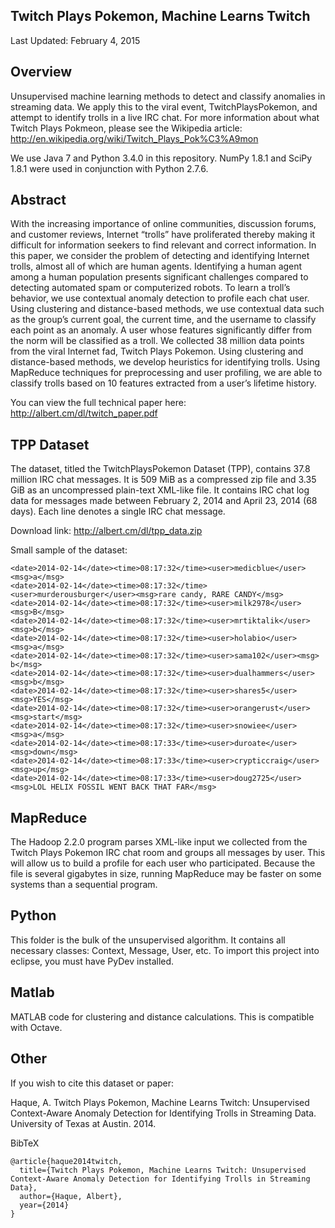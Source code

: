 Twitch Plays Pokemon, Machine Learns Twitch
--------
Last Updated: February 4, 2015

## Overview
Unsupervised machine learning methods to detect and classify anomalies in streaming data. We apply this to the viral event, TwitchPlaysPokemon, and attempt to identify trolls in a live IRC chat. For more information about what Twitch Plays Pokmeon, please see the Wikipedia article: http://en.wikipedia.org/wiki/Twitch_Plays_Pok%C3%A9mon

We use Java 7 and Python 3.4.0 in this repository. NumPy 1.8.1 and SciPy 1.8.1 were used in conjunction with Python 2.7.6.

## Abstract
With the increasing importance of online communities, discussion forums, and customer reviews, Internet “trolls” have proliferated thereby making it difficult for information seekers to find relevant and correct information. In this paper, we consider the problem of detecting and identifying Internet trolls, almost all of which are human agents. Identifying a human agent among a human population presents significant challenges compared to detecting automated spam or computerized robots. To learn a troll’s behavior, we use contextual anomaly detection to profile each chat user. Using clustering and distance-based methods, we use contextual data such as the group’s current goal, the current time, and the username to classify each point as an anomaly. A user whose features significantly differ from the norm will be classified as a troll. We collected 38 million data points from the viral Internet fad, Twitch Plays Pokemon. Using clustering and distance-based methods, we develop heuristics for identifying trolls. Using MapReduce techniques for preprocessing and user profiling, we are able to classify trolls based on 10 features extracted from a user’s lifetime history.

You can view the full technical paper here: http://albert.cm/dl/twitch_paper.pdf

## TPP Dataset 

The dataset, titled the TwitchPlaysPokemon Dataset (TPP), contains 37.8 million IRC chat messages. It is 509 MiB as a compressed zip file and 3.35 GiB as an uncompressed plain-text XML-like file. It contains IRC chat log data for messages made between February 2, 2014 and April 23, 2014 (68 days). Each line denotes a single IRC chat message.

Download link:
http://albert.cm/dl/tpp_data.zip

Small sample of the dataset:
```
<date>2014-02-14</date><time>08:17:32</time><user>medicblue</user><msg>a</msg>
<date>2014-02-14</date><time>08:17:32</time><user>murderousburger</user><msg>rare candy, RARE CANDY</msg>
<date>2014-02-14</date><time>08:17:32</time><user>milk2978</user><msg>B</msg>
<date>2014-02-14</date><time>08:17:32</time><user>mrtiktalik</user><msg>b</msg>
<date>2014-02-14</date><time>08:17:32</time><user>holabio</user><msg>a</msg>
<date>2014-02-14</date><time>08:17:32</time><user>sama102</user><msg> b</msg>
<date>2014-02-14</date><time>08:17:32</time><user>dualhammers</user><msg>b</msg>
<date>2014-02-14</date><time>08:17:32</time><user>shares5</user><msg>YES</msg>
<date>2014-02-14</date><time>08:17:32</time><user>orangerust</user><msg>start</msg>
<date>2014-02-14</date><time>08:17:32</time><user>snowiee</user><msg>a</msg>
<date>2014-02-14</date><time>08:17:33</time><user>duroate</user><msg>down</msg>
<date>2014-02-14</date><time>08:17:33</time><user>crypticcraig</user><msg>up</msg>
<date>2014-02-14</date><time>08:17:33</time><user>doug2725</user><msg>LOL HELIX FOSSIL WENT BACK THAT FAR</msg>
```

## MapReduce
The Hadoop 2.2.0 program parses XML-like input we collected from the Twitch Plays Pokemon IRC chat room and groups all messages by user. This will allow us to build a profile for each user who participated. Because the file is several gigabytes in size, running MapReduce may be faster on some systems than a sequential program.

## Python
This folder is the bulk of the unsupervised algorithm. It contains all necessary classes: Context, Message, User, etc. To import this project into eclipse, you must have PyDev installed.

## Matlab
MATLAB code for clustering and distance calculations. This is compatible with Octave.

## Other
If you wish to cite this dataset or paper:

Haque, A. Twitch Plays Pokemon, Machine Learns Twitch: Unsupervised Context-Aware Anomaly Detection for Identifying Trolls in Streaming Data. University of Texas at Austin. 2014.

BibTeX
```
@article{haque2014twitch,
  title={Twitch Plays Pokemon, Machine Learns Twitch: Unsupervised Context-Aware Anomaly Detection for Identifying Trolls in Streaming Data},
  author={Haque, Albert},
  year={2014}
}
```